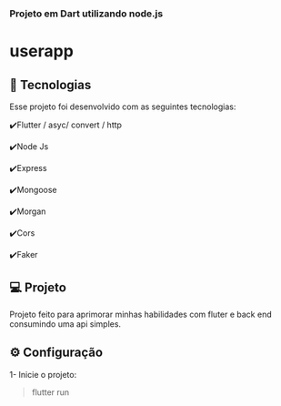 ### Projeto em Dart utilizando node.js 

 # userapp
## :rocket: Tecnologias

Esse projeto foi desenvolvido com as seguintes tecnologias:

✔️Flutter / asyc/ convert / http

✔️Node Js

✔️Express

✔️Mongoose

✔️Morgan

✔️Cors

✔️Faker


## 💻 Projeto

Projeto feito para aprimorar minhas habilidades com fluter e back end consumindo uma api simples.

## ⚙ Configuração

1- Inicie o projeto:
> flutter run 




